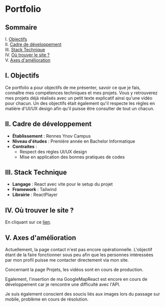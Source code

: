# Portfolio

## Sommaire

I. [Objectifs](#i-rappel-du-projet)  
II. [Cadre de développement](#ii-cadre-de-développement)  
III. [Stack Technique](#iii-stack-technique)  
IV. [Où trouver le site ?](#iv-où-trouver-le-site-?)  
V. [Axes d'amélioration](#v-axes-damélioration)

## I. Objectifs

Ce portfolio a pour objectifs de me présenter, savoir ce que je fais, connaître mes compétences techniques et mes projets.
Vous y retrouverez mes projets déjà réalisés avec un petit texte explicatif ainsi qu'une vidéo pour chacun.
Un des objectifs était également qu'il respecte les règles en matière d'UI/UX design afin qu'il puisse être consulter de tout un chacun.

## II. Cadre de développement

- **Établissement** : Rennes Ynov Campus
- **Niveau d'études** : Première année en Bachelor Informatique
- **Contraites** :
  - Respect des règles UI/UX design
  - Mise en application des bonnes pratiques de codes

## III. Stack Technique

- **Langage** : React avec vite pour le setup du projet
- **Framework** : Tailwind
- **Librairie** : ReactPlayer

## IV. Où trouver le site ?

En cliquant sur ce [lien](https://hnoel.netlify.app/).

## V. Axes d'amélioration

Actuellement, la page contact n'est pas encore opérationnelle. L'objectif étant de la faire
fonctionner sous peu afin que les personnes intéressées par mon profil puisse me contacter
directement via mon site.

Concernant la page Projets, les vidéos sont en cours de production.

Egalement, l'insertion de ma GoogleMapReact est encore en cours de développement car je
rencontre une difficulté avec l'API.

Je suis également conscient des soucis liés aux images lors du passage sur mobile,
problème en cours de résolution.
